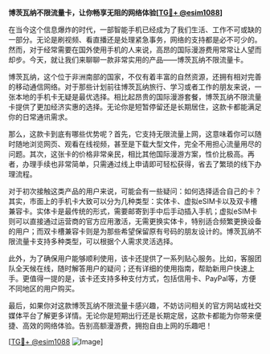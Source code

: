 **博茨瓦纳不限流量卡，让你畅享无阻的网络体验[[TG💪+ @esim1088](https://t.me/s/esim1088)]**

在当今这个信息爆炸的时代，一部智能手机已经成为了我们生活、工作不可或缺的一部分。无论是刷视频、看直播还是处理紧急事务，网络的支持都是必不可少的。然而，对于经常需要在国外使用手机的人来说，高昂的国际漫游费用常常让人望而却步。今天，就让我们来聊聊一款非常实用的产品——博茨瓦纳不限流量卡。

博茨瓦纳，这个位于非洲南部的国家，不仅有着丰富的自然资源，还拥有相对完善的移动通信网络。对于那些计划前往博茨瓦纳旅行、学习或者工作的朋友来说，一张本地的手机卡无疑是最优选择。相比起昂贵的国际漫游套餐，博茨瓦纳不限流量卡提供了更加经济实惠的选择。无论你是短暂停留还是长期居住，这款卡都能满足你的日常通讯需求。

那么，这款卡到底有哪些优势呢？首先，它支持无限流量上网，这意味着你可以随时随地浏览网页、观看在线视频，甚至是下载大型文件，完全不用担心流量用尽的问题。其次，这张卡的价格非常亲民，相比其他国际漫游方案，性价比极高。再者，办理手续也非常简单，只需通过线上申请即可轻松获得，省去了繁琐的线下办理流程。

对于初次接触这类产品的用户来说，可能会有一些疑问：如何选择适合自己的卡？其实，市面上的手机卡大致可以分为几种类型：实体卡、虚拟eSIM卡以及双卡槽兼容卡。实体卡是最传统的形式，需要邮寄到手中后手动插入手机；虚拟eSIM卡则可以直接通过运营商的官方应用激活，无需更换实体卡，特别适合频繁更换设备的用户；而双卡槽兼容卡则是为那些希望保留原有号码的朋友设计的。博茨瓦纳不限流量卡支持多种类型，可以根据个人需求灵活选择。

此外，为了确保用户能够顺利使用，该卡还提供了一系列贴心服务。比如，客服团队全天候在线，随时解答用户的疑问；还有详细的使用指南，帮助新用户快速上手。更值得一提的是，该卡还支持多种支付方式，包括信用卡、PayPal等，方便不同地区的用户购买。

最后，如果你对这款博茨瓦纳不限流量卡感兴趣，不妨访问相关的官方网站或社交媒体平台了解更多详情。无论你是短期出行还是长期定居，这款卡都能为你带来便捷、高效的网络体验。告别高额漫游费，拥抱自由上网的乐趣吧！

[[TG💪+ @esim1088](https://t.me/s/esim1088) ![Image](https://i.postimg.cc/4NQfJmqS/Snipaste-2025-05-13-00-14-12.png)]